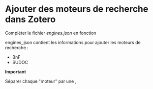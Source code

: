 # Ajouter des moteurs de recherche dans Zotero

Compléter le fichier <i>engines.json</i> en fonction

engines_json contient les informations pour ajouter les moteurs de recherche :
  - BnF
  - SUDOC

<b>Important</b>

Séparer chaque "moteur" par une ,

